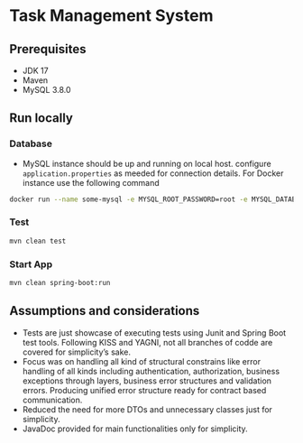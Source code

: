 # Task Management System

## Prerequisites

- JDK 17
- Maven
- MySQL 3.8.0

## Run locally

### Database

- MySQL instance should be up and running on local host. configure `application.properties` as meeded for connection details. For Docker instance use the following command

```sh
docker run --name some-mysql -e MYSQL_ROOT_PASSWORD=root -e MYSQL_DATABASE=tasks -e MYSQL_USER=u -e MYSQL_PASSWORD=p -d -p 3306:3306 mysql:8.3.0
```

### Test

```sh
mvn clean test
```

### Start App

```sh
mvn clean spring-boot:run 
```

## Assumptions and considerations

- Tests are just showcase of executing tests using Junit and Spring Boot test tools. Following KISS and YAGNI, not all branches of codde are covered for simplicity’s sake.
- Focus was on handling all kind of structural constrains like error handling of all kinds including authentication, authorization, business exceptions through layers, business error structures and validation errors. Producing unified error structure ready for contract based communication.
- Reduced the need for more DTOs and unnecessary classes just for simplicity.
- JavaDoc provided for main functionalities only for simplicity.